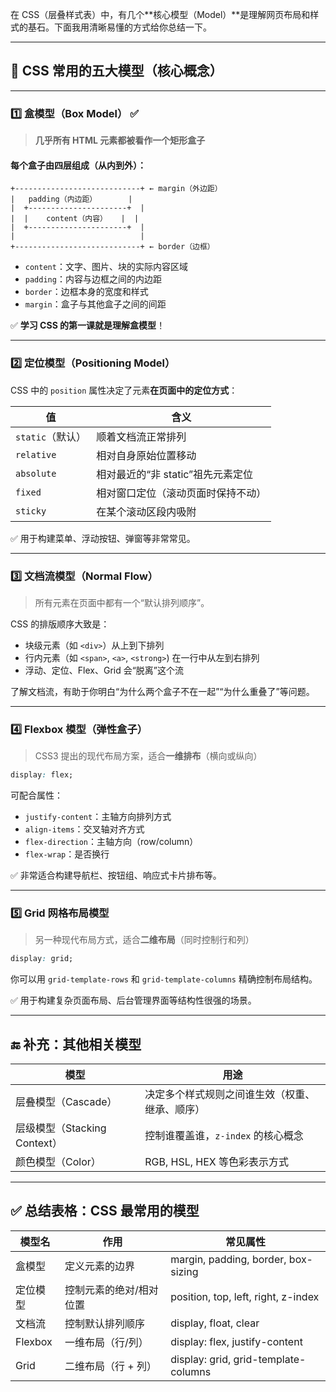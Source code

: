 在 CSS（层叠样式表）中，有几个**核心模型（Model）**是理解网页布局和样式的基石。下面我用清晰易懂的方式给你总结一下。

---

## 🎯 CSS 常用的五大模型（核心概念）

---

### 1️⃣ **盒模型（Box Model）** ✅

> **几乎所有 HTML 元素都被看作一个矩形盒子**

#### 每个盒子由四层组成（从内到外）：
```
+----------------------------+ ← margin（外边距）
|   padding（内边距）       |
|  +----------------------+  |
|  |    content（内容）   |  |
|  +----------------------+  |
|                            |
+----------------------------+ ← border（边框）
```

- `content`：文字、图片、块的实际内容区域  
- `padding`：内容与边框之间的内边距  
- `border`：边框本身的宽度和样式  
- `margin`：盒子与其他盒子之间的间距

✅ **学习 CSS 的第一课就是理解盒模型**！

---

### 2️⃣ **定位模型（Positioning Model）**

CSS 中的 `position` 属性决定了元素**在页面中的定位方式**：

| 值 | 含义 |
|----|------|
| `static`（默认） | 顺着文档流正常排列 |
| `relative` | 相对自身原始位置移动 |
| `absolute` | 相对最近的“非 static”祖先元素定位 |
| `fixed` | 相对窗口定位（滚动页面时保持不动） |
| `sticky` | 在某个滚动区段内吸附 |

✅ 用于构建菜单、浮动按钮、弹窗等非常常见。

---

### 3️⃣ **文档流模型（Normal Flow）**

> 所有元素在页面中都有一个“默认排列顺序”。

CSS 的排版顺序大致是：

- 块级元素（如 `<div>`）从上到下排列
- 行内元素（如 `<span>`, `<a>`, `<strong>`) 在一行中从左到右排列
- 浮动、定位、Flex、Grid 会“脱离”这个流

了解文档流，有助于你明白“为什么两个盒子不在一起”“为什么重叠了”等问题。

---

### 4️⃣ **Flexbox 模型（弹性盒子）**

> CSS3 提出的现代布局方案，适合**一维排布**（横向或纵向）

```css
display: flex;
```

可配合属性：
- `justify-content`：主轴方向排列方式
- `align-items`：交叉轴对齐方式
- `flex-direction`：主轴方向（row/column）
- `flex-wrap`：是否换行

✅ 非常适合构建导航栏、按钮组、响应式卡片排布等。

---

### 5️⃣ **Grid 网格布局模型**

> 另一种现代布局方式，适合**二维布局**（同时控制行和列）

```css
display: grid;
```

你可以用 `grid-template-rows` 和 `grid-template-columns` 精确控制布局结构。

✅ 用于构建复杂页面布局、后台管理界面等结构性很强的场景。

---

## 🔚 补充：其他相关模型

| 模型 | 用途 |
|------|------|
| 层叠模型（Cascade） | 决定多个样式规则之间谁生效（权重、继承、顺序） |
| 层级模型（Stacking Context） | 控制谁覆盖谁，`z-index` 的核心概念 |
| 颜色模型（Color） | RGB, HSL, HEX 等色彩表示方式 |

---

## ✅ 总结表格：CSS 最常用的模型

| 模型名 | 作用 | 常见属性 |
|--------|------|----------|
| 盒模型 | 定义元素的边界 | margin, padding, border, box-sizing |
| 定位模型 | 控制元素的绝对/相对位置 | position, top, left, right, z-index |
| 文档流 | 控制默认排列顺序 | display, float, clear |
| Flexbox | 一维布局（行/列） | display: flex, justify-content |
| Grid | 二维布局（行 + 列） | display: grid, grid-template-columns |